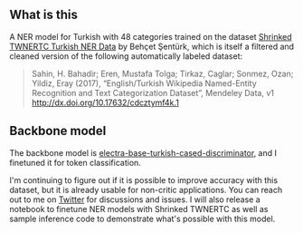 ## What is this

A NER model for Turkish with 48 categories trained on the dataset [Shrinked TWNERTC Turkish NER Data](https://www.kaggle.com/behcetsenturk/shrinked-twnertc-turkish-ner-data-by-kuzgunlar) by Behçet Şentürk, which is itself a filtered and cleaned version of the following automatically labeled dataset:

> Sahin, H. Bahadir; Eren, Mustafa Tolga; Tirkaz, Caglar; Sonmez, Ozan; Yildiz, Eray (2017), “English/Turkish Wikipedia Named-Entity Recognition and Text Categorization Dataset”, Mendeley Data, v1 http://dx.doi.org/10.17632/cdcztymf4k.1

## Backbone model

The backbone model is [electra-base-turkish-cased-discriminator](https://huggingface.co/dbmdz/electra-base-turkish-cased-discriminator), and I finetuned it for token classification.

I'm continuing to figure out if it is possible to improve accuracy with this dataset, but it is already usable for non-critic applications. You can reach out to me on [Twitter](https://twitter.com/myusufsarigoz) for discussions and issues. 
I will also release a notebook to finetune NER models with Shrinked TWNERTC as well as sample inference code to demonstrate what's possible with this model.
